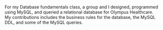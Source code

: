 For my Database fundamentals class, a group and I designed, programmed using MySQL, and queried a relational database for Olympus Healthcare. My contributions includes the business rules for the database, the MySQL DDL, and some of the MySQL queries. 
